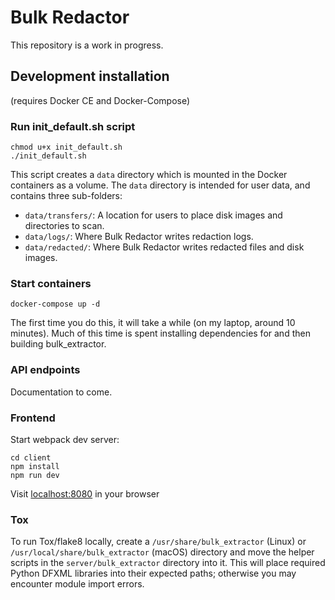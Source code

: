 # Bulk Redactor

This repository is a work in progress.

## Development installation

(requires Docker CE and Docker-Compose)

### Run init_default.sh script

```
chmod u+x init_default.sh
./init_default.sh
```

This script creates a `data` directory which is mounted in the Docker containers as a volume. The `data` directory is intended for user data, and contains three sub-folders:

* `data/transfers/`: A location for users to place disk images and directories to scan.
* `data/logs/`: Where Bulk Redactor writes redaction logs.
* `data/redacted/`: Where Bulk Redactor writes redacted files and disk images.

### Start containers

```
docker-compose up -d
```

The first time you do this, it will take a while (on my laptop, around 10 minutes). Much of this time is spent installing dependencies for and then building bulk_extractor.

### API endpoints

Documentation to come.

### Frontend

Start webpack dev server:

```
cd client
npm install
npm run dev
```

Visit [localhost:8080](http://localhost:8080) in your browser

### Tox

To run Tox/flake8 locally, create a `/usr/share/bulk_extractor` (Linux) or `/usr/local/share/bulk_extractor` (macOS) directory and move the helper scripts in the `server/bulk_extractor` directory into it. This will place required Python DFXML libraries into their expected paths; otherwise you may encounter module import errors.